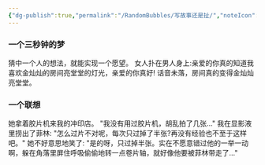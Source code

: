 ```yaml
---
{"dg-publish":true,"permalink":"/RandomBubbles/写故事还是扯/","noteIcon":""}
---
```


### 一个三秒钟的梦

猜中一个人的想法，就能实现一个愿望。
女人扑在男人身上:亲爱的你真的知道我喜欢金灿灿的房间亮堂堂的灯光，亲爱的你真好! 话音未落，房间真的变得金灿灿亮堂堂。

### 一个联想

她拿着胶片机来我的冲印店。
"我没有用过胶片机，胡乱拍了几张…" 
我在显影液里捞出了菲林: "怎么过片不对呢，每次只过掉了半张?再没有经验也不至于这样吧。" 
她不好意思地笑了: "是的呀，只过掉半张。实在不愿意错过他的一举一动啊，躲在角落里屏住呼吸偷偷地转一点卷片轴，就好像他要被菲林带走了…"